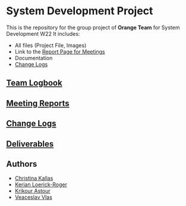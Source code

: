 # System Development Project

This is the repository for the group project of **Orange Team** for System Development W22
It includes:

- All files (Project File, Images)
- Link to the [Report Page for Meetings](#meeting-report-page)
- Documentation
- [Change Logs](#change-logs)

## [Team Logbook](/Team_Logbook)

## [Meeting Reports](MinutesReport.md)

## [Change Logs](ChangeLogs.md)

## [Deliverables](/Deliverables)

## Authors

- [Christina Kallas](https://github.com/ChristinaKs)
- [Kerian Loerick-Roger](https://github.com/kerian15)
- [Krikour Astour](https://github.com/KrikorAstour)
- [Veaceslav Vlas](https://github.com/vlasslavic)
